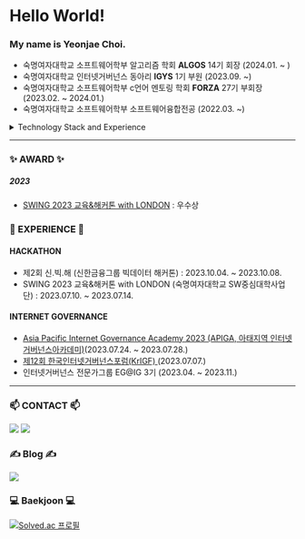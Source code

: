 # Hello World!

### My name is Yeonjae Choi.
- 숙명여자대학교 소프트웨어학부 알고리즘 학회 **ALGOS** 14기 회장 (2024.01. ~ )
- 숙명여자대학교 인터넷거버넌스 동아리 **IGYS** 1기 부원 (2023.09. ~)
- 숙명여자대학교 소프트웨어학부 c언어 멘토링 학회 **FORZA** 27기 부회장 (2023.02. ~ 2024.01.)
- 숙명여자대학교 소프트웨어학부 소프트웨어융합전공 (2022.03. ~)

<details>
<summary>Technology Stack and Experience</summary>
<div markdown="1">       

#### Currently Using
<img src="https://img.shields.io/badge/Python-3776AB?style=for-the-badge&logo=Python&logoColor=white"> <img src="https://img.shields.io/badge/C++-00599C?style=for-the-badge&logo=C++&logoColor=white"> <img src="https://img.shields.io/badge/Java-007396?style=for-the-badge&logo=Java&logoColor=white">

#### Currently Studying
<img src="https://img.shields.io/badge/Microsoft Sql Server-CC2927?style=for-the-badge&logo=microsoftsqlserver&logoColor=white"> <img src="https://img.shields.io/badge/Spring-6DB33F?style=for-the-badge&logo=spring&logoColor=white">

#### Tools
<img src="https://img.shields.io/badge/Git-F05032?style=for-the-badge&logo=Git&logoColor=white"> <img src="https://img.shields.io/badge/GitHub-181717?style=for-the-badge&logo=GitHub&logoColor=white"> 
<img src="https://img.shields.io/badge/Visual Studio-5C2D91?style=for-the-badge&logo=visualstudio&logoColor=white"> 
<img src="https://img.shields.io/badge/Visual Studio Code-007ACC?style=for-the-badge&logo=visualstudiocode&logoColor=white"> <img src="https://img.shields.io/badge/Intellij IDEA-000000?style=for-the-badge&logo=intellijidea&logoColor=white"> 


#### Past Experience
<img src="https://img.shields.io/badge/HTML5-E34F26?style=for-the-badge&logo=HTML5&logoColor=white"> <img src="https://img.shields.io/badge/CSS3-572B6?style=for-the-badge&logo=CSS3&logoColor=white"> 
<img src="https://img.shields.io/badge/JavaScript-F7DF1E?style=for-the-badge&logo=JavaScript&logoColor=white"> <img src="https://img.shields.io/badge/C-A8B9CC?style=for-the-badge&logo=C&logoColor=white">

</div>
</details>

---

### ✨ AWARD ✨
##### 2023
* <a href="https://0yeonjae2.tistory.com/entry/SWING-2023-%EA%B5%90%EC%9C%A1%EB%8D%B0%EC%9D%B4%ED%84%B0-%ED%95%B4%EC%BB%A4%ED%86%A4-with-LONDON-%ED%9B%84%EA%B8%B0">SWING 2023 교육&해커톤 with LONDON</a> : 우수상

### 💪 EXPERIENCE 💪 
#### HACKATHON
- 제2회 신.빅.해 (신한금융그룹 빅데이터 해커톤) : 2023.10.04. ~ 2023.10.08.
- SWING 2023 교육&해커톤 with LONDON (숙명여자대학교 SW중심대학사업단) : 2023.07.10. ~ 2023.07.14.

#### INTERNET GOVERNANCE
- <a href="https://0yeonjae2.tistory.com/entry/APIGA-2023-%ED%9B%84%EA%B8%B0">Asia Pacific Internet Governance Academy 2023 (APIGA, 아태지역 인터넷거버넌스아카데미)</a>(2023.07.24. ~ 2023.07.28.)
- <a href="https://0yeonjae2.tistory.com/entry/KrIGF-2023-%ED%9B%84%EA%B8%B0">제12회 한국인터넷거버넌스포럼(KrIGF) </a> (2023.07.07.)
- 인터넷거버넌스 전문가그룹 EG@IG 3기 (2023.04. ~ 2023.11.)
  
---
### 📫 CONTACT 📫
<a href="mailto:0yeonjae2@naver.com"><img src="https://img.shields.io/badge/Naver Mail-03C75A?style=flat-square&logo=Naver&logoColor=white&link=mailto:0yeonjae2@naver.com"/></a> <a href="mailto:0yeonjae2@sookmyung.ac.kr"><img src="https://img.shields.io/badge/Gmail-EA4335?style=flat-square&logo=Gmail&logoColor=white&link=mailto:0yeonjae2@sookmyung.ac.kr"/></a>

### ✍️ Blog ✍️
<a href="https://0yeonjae2.tistory.com/"><img src="https://img.shields.io/badge/Tistory-000000?style=flat-square&logo=Tistory&logoColor=white&link=https://0yeonjae2.tistory.com/"/></a> 

### 💻 Baekjoon 💻
[![Solved.ac
프로필](http://mazassumnida.wtf/api/v2/generate_badge?boj=0yeonjae2)](https://solved.ac/0yeonjae2/)


<!--
**yeonjae02/yeonjae02** is a ✨ _special_ ✨ repository because its `README.md` (this file) appears on your GitHub profile.

Here are some ideas to get you started:

- 🔭 I’m currently working on ...
- 🌱 I’m currently learning ...
- 👯 I’m looking to collaborate on ...
- 🤔 I’m looking for help with ...
- 💬 Ask me about ...
- 📫 How to reach me: ...
- 😄 Pronouns: ...
- ⚡ Fun fact: ...


-->
